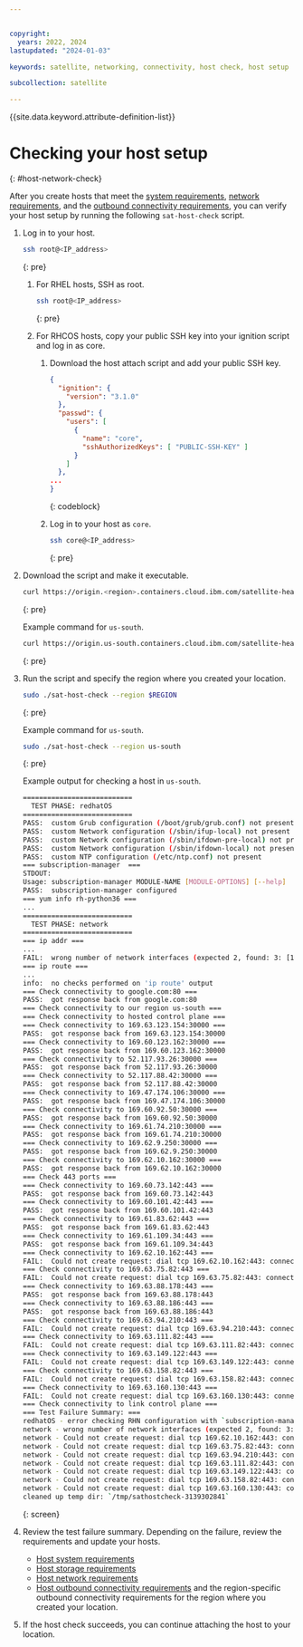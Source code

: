 ```yaml
---


copyright:
  years: 2022, 2024
lastupdated: "2024-01-03"

keywords: satellite, networking, connectivity, host check, host setup

subcollection: satellite

---
```


{{site.data.keyword.attribute-definition-list}}


# Checking your host setup
{: #host-network-check}

After you create hosts that meet the [system requirements](/docs/satellite?topic=satellite-host-reqs), [network requirements](/docs/satellite?topic=satellite-reqs-host-network), and the [outbound connectivity requirements](/docs/satellite?topic=satellite-reqs-host-network-outbound), you can verify your host setup by running the following `sat-host-check` script.

1. Log in to your host.
    ```sh
    ssh root@<IP_address>
    ```
    {: pre}
    
    1. For RHEL hosts, SSH as root.
        ```sh
        ssh root@<IP_address>
        ```
        {: pre}
        
    1. For RHCOS hosts, copy your public SSH key into your ignition script and log in as core.
        1. Download the host attach script and add your public SSH key.

            ```json
            {
              "ignition": {
                "version": "3.1.0"
              },
              "passwd": {
                "users": [
                  {
                    "name": "core",
                    "sshAuthorizedKeys": [ "PUBLIC-SSH-KEY" ]
                  }
                ]
              },
            ...
            }
            ```
            {: codeblock}

        1. Log in to your host as `core`.
            ```sh
            ssh core@<IP_address>
            ```
            {: pre}


1. Download the script and make it executable.
    ```sh
    curl https://origin.<region>.containers.cloud.ibm.com/satellite-health/sat-host-check -o sat-host-check && chmod +x sat-host-check
    ```
    {: pre}
    
    Example command for `us-south`.
    ```sh
    curl https://origin.us-south.containers.cloud.ibm.com/satellite-health/sat-host-check -o sat-host-check && chmod +x sat-host-check
    ```
    {: pre}
    
1. Run the script and specify the region where you created your location.
    ```sh
    sudo ./sat-host-check --region $REGION
    ```
    {: pre}
    
    Example command for `us-south`.
    
    ```sh
    sudo ./sat-host-check --region us-south
    ```
    {: pre}
    
    Example output for checking a host in `us-south`.
    ```sh
    ===========================
      TEST PHASE: redhatOS
    ===========================
    PASS:  custom Grub configuration (/boot/grub/grub.conf) not present
    PASS:  custom Network configuration (/sbin/ifup-local) not present
    PASS:  custom Network configuration (/sbin/ifdown-pre-local) not present
    PASS:  custom Network configuration (/sbin/ifdown-local) not present
    PASS:  custom NTP configuration (/etc/ntp.conf) not present
    === subscription-manager  ===
    STDOUT:
    Usage: subscription-manager MODULE-NAME [MODULE-OPTIONS] [--help]
    PASS:  subscription-manager configured
    === yum info rh-python36 ===
    ...
    ===========================
      TEST PHASE: network
    ===========================
    === ip addr ===
    ...
    FAIL:  wrong number of network interfaces (expected 2, found: 3: [1: lo, 2: eth0, 3: eth1])
    === ip route ===
    ...
    info:  no checks performed on 'ip route' output
    === Check connectivity to google.com:80 ===
    PASS:  got response back from google.com:80
    === Check connectivity to our region us-south ===
    === Check connectivity to hosted control plane ===
    === Check connectivity to 169.63.123.154:30000 ===
    PASS:  got response back from 169.63.123.154:30000
    === Check connectivity to 169.60.123.162:30000 ===
    PASS:  got response back from 169.60.123.162:30000
    === Check connectivity to 52.117.93.26:30000 ===
    PASS:  got response back from 52.117.93.26:30000
    === Check connectivity to 52.117.88.42:30000 ===
    PASS:  got response back from 52.117.88.42:30000
    === Check connectivity to 169.47.174.106:30000 ===
    PASS:  got response back from 169.47.174.106:30000
    === Check connectivity to 169.60.92.50:30000 ===
    PASS:  got response back from 169.60.92.50:30000
    === Check connectivity to 169.61.74.210:30000 ===
    PASS:  got response back from 169.61.74.210:30000
    === Check connectivity to 169.62.9.250:30000 ===
    PASS:  got response back from 169.62.9.250:30000
    === Check connectivity to 169.62.10.162:30000 ===
    PASS:  got response back from 169.62.10.162:30000
    === Check 443 ports ===
    === Check connectivity to 169.60.73.142:443 ===
    PASS:  got response back from 169.60.73.142:443
    === Check connectivity to 169.60.101.42:443 ===
    PASS:  got response back from 169.60.101.42:443
    === Check connectivity to 169.61.83.62:443 ===
    PASS:  got response back from 169.61.83.62:443
    === Check connectivity to 169.61.109.34:443 ===
    PASS:  got response back from 169.61.109.34:443
    === Check connectivity to 169.62.10.162:443 ===
    FAIL:  Could not create request: dial tcp 169.62.10.162:443: connect: connection refused
    === Check connectivity to 169.63.75.82:443 ===
    FAIL:  Could not create request: dial tcp 169.63.75.82:443: connect: connection refused
    === Check connectivity to 169.63.88.178:443 ===
    PASS:  got response back from 169.63.88.178:443
    === Check connectivity to 169.63.88.186:443 ===
    PASS:  got response back from 169.63.88.186:443
    === Check connectivity to 169.63.94.210:443 ===
    FAIL:  Could not create request: dial tcp 169.63.94.210:443: connect: connection refused
    === Check connectivity to 169.63.111.82:443 ===
    FAIL:  Could not create request: dial tcp 169.63.111.82:443: connect: connection refused
    === Check connectivity to 169.63.149.122:443 ===
    FAIL:  Could not create request: dial tcp 169.63.149.122:443: connect: connection refused
    === Check connectivity to 169.63.158.82:443 ===
    FAIL:  Could not create request: dial tcp 169.63.158.82:443: connect: connection refused
    === Check connectivity to 169.63.160.130:443 ===
    FAIL:  Could not create request: dial tcp 169.63.160.130:443: connect: connection refused
    === Check connectivity to link control plane ===
    === Test Failure Summary: ===
    redhatOS - error checking RHN configuration with `subscription-manager`: exit status 1
    network - wrong number of network interfaces (expected 2, found: 3: [1: lo, 2: eth0, 3: eth1])
    network - Could not create request: dial tcp 169.62.10.162:443: connect: connection refused
    network - Could not create request: dial tcp 169.63.75.82:443: connect: connection refused
    network - Could not create request: dial tcp 169.63.94.210:443: connect: connection refused
    network - Could not create request: dial tcp 169.63.111.82:443: connect: connection refused
    network - Could not create request: dial tcp 169.63.149.122:443: connect: connection refused
    network - Could not create request: dial tcp 169.63.158.82:443: connect: connection refused
    network - Could not create request: dial tcp 169.63.160.130:443: connect: connection refused
    cleaned up temp dir: `/tmp/sathostcheck-3139302841`
    ```
    {: screen}
    
1. Review the test failure summary. Depending on the failure, review the requirements and update your hosts.
    * [Host system requirements](/docs/satellite?topic=satellite-host-reqs)
    * [Host storage requirements](/docs/satellite?topic=satellite-reqs-host-storage)
    * [Host network requirements](/docs/satellite?topic=satellite-reqs-host-network)
    * [Host outbound connectivity requirements](/docs/satellite?topic=satellite-reqs-host-network-outbound) and the region-specific outbound connectivity requirements for the region where you created your location.

1. If the host check succeeds, you can continue attaching the host to your location.



